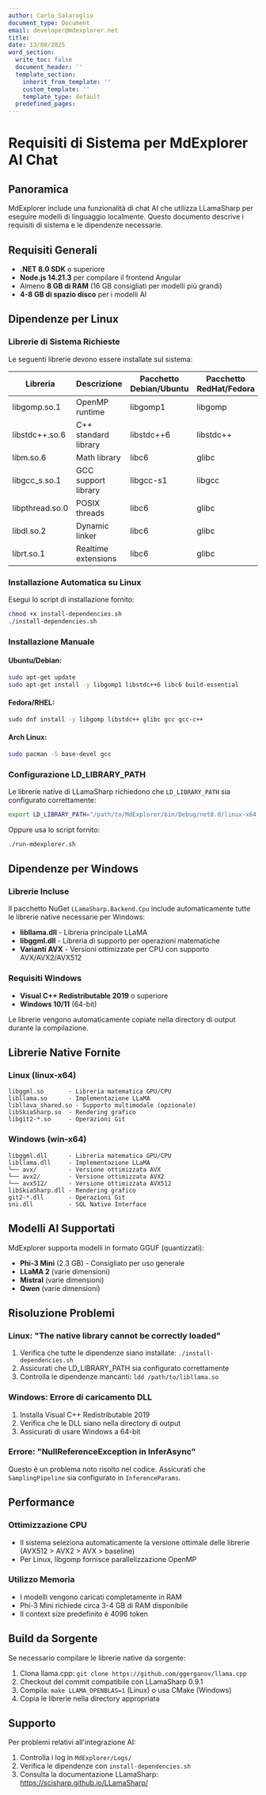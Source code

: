 ```yaml
---
author: Carlo Salaroglio
document_type: Document
email: developer@mdexplorer.net
title: 
date: 13/08/2025
word_section:
  write_toc: false
  document_header: ''
  template_section:
    inherit_from_template: ''
    custom_template: ''
    template_type: default
  predefined_pages: 
---
```

# Requisiti di Sistema per MdExplorer AI Chat

## Panoramica
MdExplorer include una funzionalità di chat AI che utilizza LLamaSharp per eseguire modelli di linguaggio localmente. Questo documento descrive i requisiti di sistema e le dipendenze necessarie.

## Requisiti Generali
- **.NET 8.0 SDK** o superiore
- **Node.js 14.21.3** per compilare il frontend Angular
- Almeno **8 GB di RAM** (16 GB consigliati per modelli più grandi)
- **4-8 GB di spazio disco** per i modelli AI

## Dipendenze per Linux

### Librerie di Sistema Richieste
Le seguenti librerie devono essere installate sul sistema:

| Libreria | Descrizione | Pacchetto Debian/Ubuntu | Pacchetto RedHat/Fedora |
|----------|-------------|------------------------|-------------------------|
| libgomp.so.1 | OpenMP runtime | libgomp1 | libgomp |
| libstdc++.so.6 | C++ standard library | libstdc++6 | libstdc++ |
| libm.so.6 | Math library | libc6 | glibc |
| libgcc_s.so.1 | GCC support library | libgcc-s1 | libgcc |
| libpthread.so.0 | POSIX threads | libc6 | glibc |
| libdl.so.2 | Dynamic linker | libc6 | glibc |
| librt.so.1 | Realtime extensions | libc6 | glibc |

### Installazione Automatica su Linux
Esegui lo script di installazione fornito:
```bash
chmod +x install-dependencies.sh
./install-dependencies.sh
```

### Installazione Manuale
#### Ubuntu/Debian:
```bash
sudo apt-get update
sudo apt-get install -y libgomp1 libstdc++6 libc6 build-essential
```

#### Fedora/RHEL:
```bash
sudo dnf install -y libgomp libstdc++ glibc gcc gcc-c++
```

#### Arch Linux:
```bash
sudo pacman -S base-devel gcc
```

### Configurazione LD_LIBRARY_PATH
Le librerie native di LLamaSharp richiedono che `LD_LIBRARY_PATH` sia configurato correttamente:

```bash
export LD_LIBRARY_PATH="/path/to/MdExplorer/bin/Debug/net8.0/linux-x64:$LD_LIBRARY_PATH"
```

Oppure usa lo script fornito:
```bash
./run-mdexplorer.sh
```

## Dipendenze per Windows

### Librerie Incluse
Il pacchetto NuGet `LLamaSharp.Backend.Cpu` include automaticamente tutte le librerie native necessarie per Windows:

- **libllama.dll** - Libreria principale LLaMA
- **libggml.dll** - Libreria di supporto per operazioni matematiche
- **Varianti AVX** - Versioni ottimizzate per CPU con supporto AVX/AVX2/AVX512

### Requisiti Windows
- **Visual C++ Redistributable 2019** o superiore
- **Windows 10/11** (64-bit)

Le librerie vengono automaticamente copiate nella directory di output durante la compilazione.

## Librerie Native Fornite

### Linux (linux-x64)
```
libggml.so       - Libreria matematica GPU/CPU
libllama.so      - Implementazione LLaMA
libllava_shared.so - Supporto multimodale (opzionale)
libSkiaSharp.so  - Rendering grafico
libgit2-*.so     - Operazioni Git
```

### Windows (win-x64)
```
libggml.dll      - Libreria matematica GPU/CPU
libllama.dll     - Implementazione LLaMA
└── avx/         - Versione ottimizzata AVX
└── avx2/        - Versione ottimizzata AVX2
└── avx512/      - Versione ottimizzata AVX512
libSkiaSharp.dll - Rendering grafico
git2-*.dll       - Operazioni Git
sni.dll          - SQL Native Interface
```

## Modelli AI Supportati

MdExplorer supporta modelli in formato GGUF (quantizzati):
- **Phi-3 Mini** (2.3 GB) - Consigliato per uso generale
- **LLaMA 2** (varie dimensioni)
- **Mistral** (varie dimensioni)
- **Qwen** (varie dimensioni)

## Risoluzione Problemi

### Linux: "The native library cannot be correctly loaded"
1. Verifica che tutte le dipendenze siano installate: `./install-dependencies.sh`
2. Assicurati che LD_LIBRARY_PATH sia configurato correttamente
3. Controlla le dipendenze mancanti: `ldd /path/to/libllama.so`

### Windows: Errore di caricamento DLL
1. Installa Visual C++ Redistributable 2019
2. Verifica che le DLL siano nella directory di output
3. Assicurati di usare Windows a 64-bit

### Errore: "NullReferenceException in InferAsync"
Questo è un problema noto risolto nel codice. Assicurati che `SamplingPipeline` sia configurato in `InferenceParams`.

## Performance

### Ottimizzazione CPU
- Il sistema seleziona automaticamente la versione ottimale delle librerie (AVX512 > AVX2 > AVX > baseline)
- Per Linux, libgomp fornisce parallelizzazione OpenMP

### Utilizzo Memoria
- I modelli vengono caricati completamente in RAM
- Phi-3 Mini richiede circa 3-4 GB di RAM disponibile
- Il context size predefinito è 4096 token

## Build da Sorgente

Se necessario compilare le librerie native da sorgente:

1. Clona llama.cpp: `git clone https://github.com/ggerganov/llama.cpp`
2. Checkout del commit compatibile con LLamaSharp 0.9.1
3. Compila: `make LLAMA_OPENBLAS=1` (Linux) o usa CMake (Windows)
4. Copia le librerie nella directory appropriata

## Supporto

Per problemi relativi all'integrazione AI:
1. Controlla i log in `MdExplorer/Logs/`
2. Verifica le dipendenze con `install-dependencies.sh`
3. Consulta la documentazione LLamaSharp: https://scisharp.github.io/LLamaSharp/